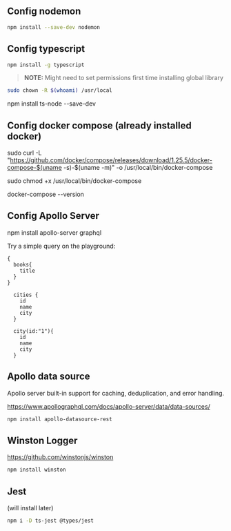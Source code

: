 ## Config nodemon

```bash
npm install --save-dev nodemon
```

## Config typescript

```bash
npm install -g typescript
```

> **NOTE:** Might need to set permissions first time installing global library

```bash
sudo chown -R $(whoami) /usr/local
```

npm install ts-node --save-dev


## Config docker compose (already installed docker)

sudo curl -L "https://github.com/docker/compose/releases/download/1.25.5/docker-compose-$(uname -s)-$(uname -m)" -o /usr/local/bin/docker-compose

sudo chmod +x /usr/local/bin/docker-compose

docker-compose --version


## Config Apollo Server
npm install apollo-server graphql


Try a simple query on the playground:

```
{
  books{
    title
  }
}
```
```
  cities {
    id
    name
    city
  }
```
```
  city(id:"1"){
    id
    name
    city
  }
```

## Apollo data source

Apollo server built-in support for caching, deduplication, and error handling.

https://www.apollographql.com/docs/apollo-server/data/data-sources/

```bash
npm install apollo-datasource-rest
```


## Winston Logger

https://github.com/winstonjs/winston

```bash
npm install winston
```


## Jest

(will install later)

```bash
npm i -D ts-jest @types/jest
```
